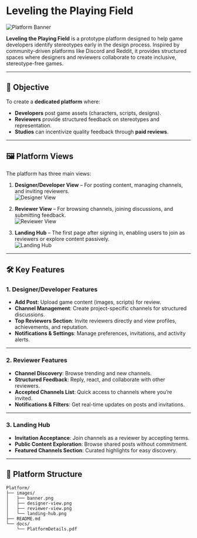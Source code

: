 # Leveling the Playing Field

![Platform Banner](images/banner.png)

**Leveling the Playing Field** is a prototype platform designed to help game developers identify stereotypes early in the design process. Inspired by community-driven platforms like Discord and Reddit, it provides structured spaces where designers and reviewers collaborate to create inclusive, stereotype-free games.

---

## 🎯 Objective

To create a **dedicated platform** where:
- **Developers** post game assets (characters, scripts, designs).
- **Reviewers** provide structured feedback on stereotypes and representation.
- **Studios** can incentivize quality feedback through **paid reviews**.

---

## 🖼️ Platform Views

The platform has three main views:

1. **Designer/Developer View** – For posting content, managing channels, and inviting reviewers.  
   ![Designer View](images/designer-view.png)

2. **Reviewer View** – For browsing channels, joining discussions, and submitting feedback.  
   ![Reviewer View](images/reviewer-view.png)

3. **Landing Hub** – The first page after signing in, enabling users to join as reviewers or explore content passively.  
   ![Landing Hub](images/landing-hub.png)

---

## 🛠️ Key Features

### 1. Designer/Developer Features
- **Add Post**: Upload game content (images, scripts) for review.
- **Channel Management**: Create project-specific channels for structured discussions.
- **Top Reviewers Section**: Invite reviewers directly and view profiles, achievements, and reputation.
- **Notifications & Settings**: Manage preferences, invitations, and activity alerts.

---

### 2. Reviewer Features
- **Channel Discovery**: Browse trending and new channels.
- **Structured Feedback**: Reply, react, and collaborate with other reviewers.
- **Accepted Channels List**: Quick access to channels where you’re invited.
- **Notifications & Filters**: Get real-time updates on posts and invitations.

---

### 3. Landing Hub
- **Invitation Acceptance**: Join channels as a reviewer by accepting terms.
- **Public Content Exploration**: Browse shared posts without commitment.
- **Featured Channels Section**: Curated highlights for easy discovery.

---

## 📂 Platform Structure

```plaintext
Platform/
├── images/
│   ├── banner.png
│   ├── designer-view.png
│   ├── reviewer-view.png
│   └── landing-hub.png
├── README.md
└── docs/
    └── PlatformDetails.pdf
